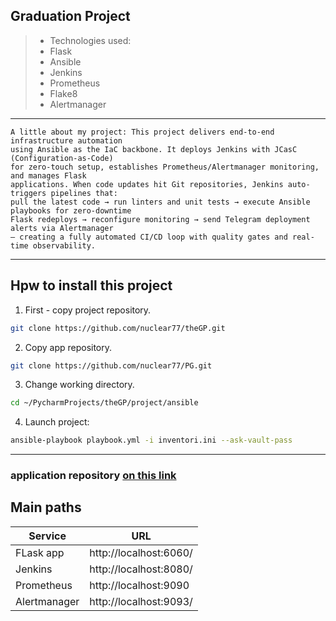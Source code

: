 ## Graduation Project

> - Technologies used:
> - Flask
> - Ansible
> - Jenkins
> - Prometheus
> - Flake8
> - Alertmanager

---

~~~
A little about my project: This project delivers end-to-end infrastructure automation
using Ansible as the IaC backbone. It deploys Jenkins with JCasC (Configuration-as-Code)
for zero-touch setup, establishes Prometheus/Alertmanager monitoring, and manages Flask
applications. When code updates hit Git repositories, Jenkins auto-triggers pipelines that:
pull the latest code → run linters and unit tests → execute Ansible playbooks for zero-downtime
Flask redeploys → reconfigure monitoring → send Telegram deployment alerts via Alertmanager
– creating a fully automated CI/CD loop with quality gates and real-time observability.
~~~
---

## Hpw to install this project 

1. First - copy project repository.

```bash
git clone https://github.com/nuclear77/theGP.git
```
2. Copy app repository.
```bash
git clone https://github.com/nuclear77/PG.git
```

3. Change working directory.

```bash
cd ~/PycharmProjects/theGP/project/ansible
```

4. Launch project:

```bash
ansible-playbook playbook.yml -i inventori.ini --ask-vault-pass
```

---
### application repository [on this link](https://github.com/nuclear77/PG) 

## Main paths

| Service      | URL                    |
|--------------|------------------------|
| FLask app    | http://localhost:6060/ |
| Jenkins      | http://localhost:8080/ |
| Prometheus   | http://localhost:9090  |
| Alertmanager | http://localhost:9093/ |